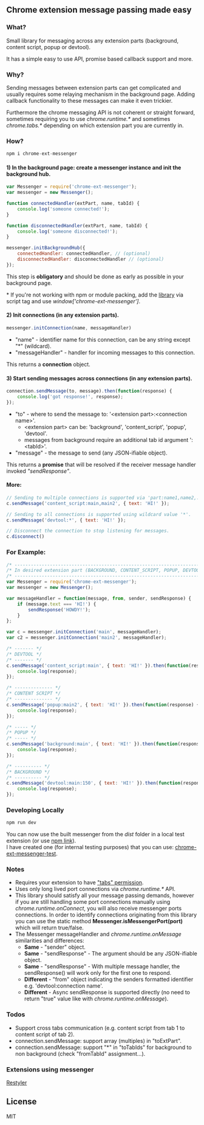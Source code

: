 ## Chrome extension message passing made easy

### What?

Small library for messaging across any extension parts (background, content script, popup or devtool).

It has a simple easy to use API, promise based callback support and more.

### Why?

Sending messages between extension parts can get complicated and usually requires some relaying mechanism in the background page. Adding callback functionality to these messages can make it even trickier.

Furthermore the chrome messaging API is not coherent or straight forward, sometimes requiring you to use _chrome.runtime.\*_ and sometimes _chrome.tabs.\*_ depending on which extension part you are currently in.

### How?
```javascript
npm i chrome-ext-messenger
```

#### 1) In the background page: create a messenger instance and init the background hub.
```javascript
var Messenger = require('chrome-ext-messenger');
var messenger = new Messenger();

function connectedHandler(extPart, name, tabId) {
    console.log('someone connected!');
}

function disconnectedHandler(extPart, name, tabId) {
    console.log('someone disconnected!');
}

messenger.initBackgroundHub({
    connectedHandler: connectedHandler, // (optional)
    disconnectedHandler: disconnectedHandler // (optional)
});
```

This step is **obligatory** and should be done as early as possible in your background page.

\* If you're not working with npm or module packing, add the [library](https://github.com/asimen1/chrome-ext-messenger/tree/master/dist) via script tag and use
_window['chrome-ext-messenger']_.

#### 2) Init connections (in any extension parts).
```javascript
messenger.initConnection(name, messageHandler)
```
* "name" - identifier name for this connection, can be any string except "*" (wildcard).
* "messageHandler" - handler for incoming messages to this connection.

This returns a **connection** object.

#### 3) Start sending messages across connections (in any extension parts).
```javascript
connection.sendMessage(to, message).then(function(response) {
    console.log('got response!', response);
});
```
* "to" - where to send the message to: '\<extension part>:\<connection name>'.
  * \<extension part> can be: 'background', 'content_script', 'popup', 'devtool'.
  * messages from background require an additional tab id argument ':\<tabId>'.
* "message" - the message to send (any JSON-ifiable object).

This returns a **promise** that will be resolved if the receiver message handler invoked _"sendResponse"_.

#### More:
```javascript
// Sending to multiple connections is supported via 'part:name1,name2,...'.
c.sendMessage('content_script:main,main2', { text: 'HI!' });

// Sending to all connections is supported using wildcard value '*'.
c.sendMessage('devtool:*', { text: 'HI!' });

// Disconnect the connection to stop listening for messages.
c.disconnect()
```

### For Example:
```javascript
/* ---------------------------------------------------------------------- */
/* In desired extension part (BACKGROUND, CONTENT_SCRIPT, POPUP, DEVTOOL) */
/* ---------------------------------------------------------------------- */
var Messenger = require('chrome-ext-messenger');
var messenger = new Messenger();

var messageHandler = function(message, from, sender, sendResponse) {
    if (message.text === 'HI!') {
        sendResponse('HOWDY!');
    }
};

var c = messenger.initConnection('main', messageHandler);
var c2 = messenger.initConnection('main2', messageHandler);

/* ------- */
/* DEVTOOL */
/* ------- */
c.sendMessage('content_script:main', { text: 'HI!' }).then(function(response) {
    console.log(response);
});

/* -------------- */
/* CONTENT SCRIPT */
/* -------------- */
c.sendMessage('popup:main2', { text: 'HI!' }).then(function(response) {
    console.log(response);
});

/* ----- */
/* POPUP */
/* ----- */
c.sendMessage('background:main', { text: 'HI!' }).then(function(response) {
    console.log(response);
});

/* ---------- */
/* BACKGROUND */
/* ---------- */
c.sendMessage('devtool:main:150', { text: 'HI!' }).then(function(response) {
    console.log(response);
});
```

### Developing Locally
```javascript
npm run dev
```

You can now use the built messenger from the _dist_ folder in a local test extension (or use [npm link](https://docs.npmjs.com/cli/link)).  
I have created one (for internal testing purposes) that you can use: [chrome-ext-messenger-test](https://github.com/asimen1/chrome-ext-messenger-test).

### Notes
* Requires your extension to have ["tabs" permission](https://developer.chrome.com/extensions/declare_permissions).
* Uses only long lived port connections via _chrome.runtime.*_ API.
* This library should satisfy all your message passing demands, however if you are still handling some port connections manually using _chrome.runtime.onConnect_, you will also receive messenger ports connections. In order to identify connections originating from this library you can use the static method **Messenger.isMessengerPort(port)** which will return true/false.
* The Messenger messageHandler and _chrome.runtime.onMessage_ similarities and differences:
    * **Same** - "sender" object.
    * **Same** - "sendResponse" - The argument should be any JSON-ifiable object.
    * **Same** - "sendResponse" - With multiple message handler, the sendResponse() will work only for the first one to respond.  
    * **Different** - "from" object indicating the senders formatted identifier e.g. 'devtool:connection name'.
    * **Different** - Async sendResponse is supported directly (no need to return "true" value like with _chrome.runtime.onMessage_).

### Todos
* Support cross tabs communication (e.g. content script from tab 1 to content script of tab 2).
* connection.sendMessage: support array (multiples) in "toExtPart".
* connection.sendMessage: support "*" in "toTabIds" for background to non background (check "fromTabId" assignment...).

### Extensions using messenger
[Restyler](https://chrome.google.com/webstore/detail/restyler/ofkkcnbmhaodoaehikkibjanliaeffel)

License
----
MIT